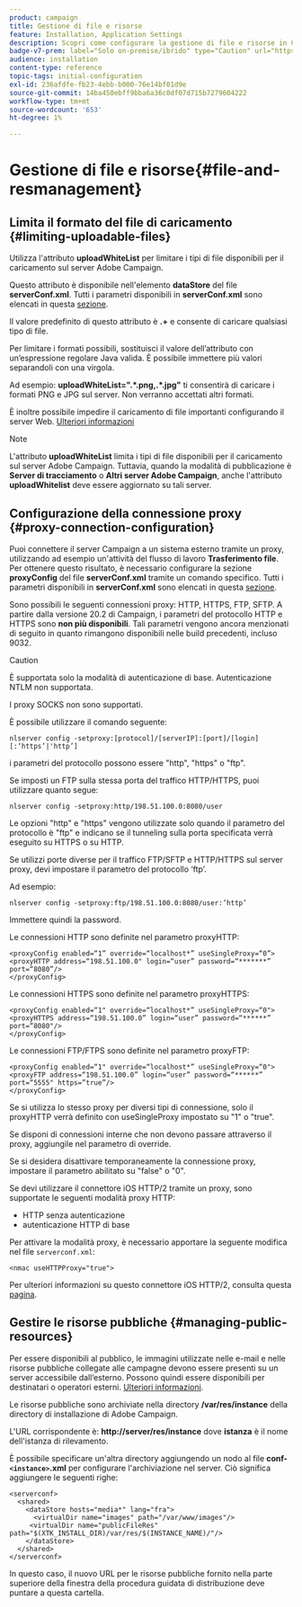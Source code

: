 ```yaml
---
product: campaign
title: Gestione di file e risorse
feature: Installation, Application Settings
description: Scopri come configurare la gestione di file e risorse in Campaign
badge-v7-prem: label="Solo on-premise/ibrido" type="Caution" url="https://experienceleague.adobe.com/docs/campaign-classic/using/installing-campaign-classic/architecture-and-hosting-models/hosting-models-lp/hosting-models.html?lang=it" tooltip="Applicabile solo alle distribuzioni on-premise e ibride"
audience: installation
content-type: reference
topic-tags: initial-configuration
exl-id: 236afdfe-fb23-4ebb-b000-76e14bf01d9e
source-git-commit: 14ba450ebff9bba6a36c0df07d715b7279604222
workflow-type: tm+mt
source-wordcount: '653'
ht-degree: 1%

---
```


# Gestione di file e risorse{#file-and-resmanagement}



## Limita il formato del file di caricamento {#limiting-uploadable-files}

Utilizza l&#39;attributo **uploadWhiteList** per limitare i tipi di file disponibili per il caricamento sul server Adobe Campaign.

Questo attributo è disponibile nell&#39;elemento **dataStore** del file **serverConf.xml**. Tutti i parametri disponibili in **serverConf.xml** sono elencati in questa [sezione](../../installation/using/the-server-configuration-file.md).

Il valore predefinito di questo attributo è **.+** e consente di caricare qualsiasi tipo di file.

Per limitare i formati possibili, sostituisci il valore dell’attributo con un’espressione regolare Java valida. È possibile immettere più valori separandoli con una virgola.

Ad esempio: **uploadWhiteList=&quot;.&#42;.png,.&#42;.jpg&quot;** ti consentirà di caricare i formati PNG e JPG sul server. Non verranno accettati altri formati.

È inoltre possibile impedire il caricamento di file importanti configurando il server Web. [Ulteriori informazioni](web-server-configuration.md)

>[!NOTE]
>
>L&#39;attributo **uploadWhiteList** limita i tipi di file disponibili per il caricamento sul server Adobe Campaign. Tuttavia, quando la modalità di pubblicazione è **Server di tracciamento** o **Altri server Adobe Campaign**, anche l&#39;attributo **uploadWhitelist** deve essere aggiornato su tali server.

## Configurazione della connessione proxy {#proxy-connection-configuration}

Puoi connettere il server Campaign a un sistema esterno tramite un proxy, utilizzando ad esempio un&#39;attività del flusso di lavoro **Trasferimento file**. Per ottenere questo risultato, è necessario configurare la sezione **proxyConfig** del file **serverConf.xml** tramite un comando specifico. Tutti i parametri disponibili in **serverConf.xml** sono elencati in questa [sezione](../../installation/using/the-server-configuration-file.md).

Sono possibili le seguenti connessioni proxy: HTTP, HTTPS, FTP, SFTP. A partire dalla versione 20.2 di Campaign, i parametri del protocollo HTTP e HTTPS sono **non più disponibili**. Tali parametri vengono ancora menzionati di seguito in quanto rimangono disponibili nelle build precedenti, incluso 9032.

>[!CAUTION]
>
>È supportata solo la modalità di autenticazione di base. Autenticazione NTLM non supportata.
>
>I proxy SOCKS non sono supportati.
>

È possibile utilizzare il comando seguente:

```
nlserver config -setproxy:[protocol]/[serverIP]:[port]/[login][:‘https’|'http’]
```

i parametri del protocollo possono essere &quot;http&quot;, &quot;https&quot; o &quot;ftp&quot;.

Se imposti un FTP sulla stessa porta del traffico HTTP/HTTPS, puoi utilizzare quanto segue:

```
nlserver config -setproxy:http/198.51.100.0:8080/user
```

Le opzioni &quot;http&quot; e &quot;https&quot; vengono utilizzate solo quando il parametro del protocollo è &quot;ftp&quot; e indicano se il tunneling sulla porta specificata verrà eseguito su HTTPS o su HTTP.

Se utilizzi porte diverse per il traffico FTP/SFTP e HTTP/HTTPS sul server proxy, devi impostare il parametro del protocollo ‘ftp’.


Ad esempio:

```
nlserver config -setproxy:ftp/198.51.100.0:8080/user:’http’
```

Immettere quindi la password.

Le connessioni HTTP sono definite nel parametro proxyHTTP:

```
<proxyConfig enabled=“1” override=“localhost*” useSingleProxy=“0”>
<proxyHTTP address=“198.51.100.0" login=“user” password=“*******” port=“8080”/>
</proxyConfig>
```

Le connessioni HTTPS sono definite nel parametro proxyHTTPS:

```
<proxyConfig enabled=“1" override=“localhost*” useSingleProxy=“0">
<proxyHTTPS address=“198.51.100.0” login=“user” password=“******” port=“8080"/>
</proxyConfig>
```

Le connessioni FTP/FTPS sono definite nel parametro proxyFTP:

```
<proxyConfig enabled=“1" override=“localhost*” useSingleProxy=“0">
<proxyFTP address=“198.51.100.0” login=“user” password=“******” port=“5555" https=”true”/>
</proxyConfig>
```

Se si utilizza lo stesso proxy per diversi tipi di connessione, solo il proxyHTTP verrà definito con useSingleProxy impostato su &quot;1&quot; o &quot;true&quot;.

Se disponi di connessioni interne che non devono passare attraverso il proxy, aggiungile nel parametro di override.

Se si desidera disattivare temporaneamente la connessione proxy, impostare il parametro abilitato su &quot;false&quot; o &quot;0&quot;.

Se devi utilizzare il connettore iOS HTTP/2 tramite un proxy, sono supportate le seguenti modalità proxy HTTP:

* HTTP senza autenticazione
* autenticazione HTTP di base

Per attivare la modalità proxy, è necessario apportare la seguente modifica nel file `serverconf.xml`:

```
<nmac useHTTPProxy="true">
```

Per ulteriori informazioni su questo connettore iOS HTTP/2, consulta questa [pagina](../../delivery/using/about-mobile-app-channel.md).

## Gestire le risorse pubbliche {#managing-public-resources}

Per essere disponibili al pubblico, le immagini utilizzate nelle e-mail e nelle risorse pubbliche collegate alle campagne devono essere presenti su un server accessibile dall’esterno. Possono quindi essere disponibili per destinatari o operatori esterni. [Ulteriori informazioni](../../installation/using/deploying-an-instance.md#managing-public-resources).

Le risorse pubbliche sono archiviate nella directory **/var/res/instance** della directory di installazione di Adobe Campaign.

L&#39;URL corrispondente è: **http://server/res/instance** dove **istanza** è il nome dell&#39;istanza di rilevamento.

È possibile specificare un&#39;altra directory aggiungendo un nodo al file **conf-`<instance>`.xml** per configurare l&#39;archiviazione nel server. Ciò significa aggiungere le seguenti righe:

```
<serverconf>
  <shared>
    <dataStore hosts="media*" lang="fra">
      <virtualDir name="images" path="/var/www/images"/>
     <virtualDir name="publicFileRes" path="$(XTK_INSTALL_DIR)/var/res/$(INSTANCE_NAME)/"/>
    </dataStore>
  </shared>
</serverconf>
```

In questo caso, il nuovo URL per le risorse pubbliche fornito nella parte superiore della finestra della procedura guidata di distribuzione deve puntare a questa cartella.
